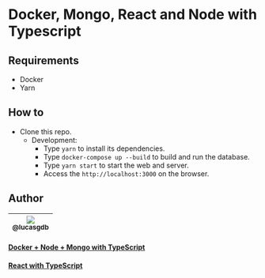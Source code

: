 # Docker, Mongo, React and Node with Typescript

## Requirements

-   Docker
-   Yarn

## How to

-   Clone this repo.
    -   Development:
        -   Type `yarn` to install its dependencies.
        -   Type `docker-compose up --build` to build and run the database.
        -   Type `yarn start` to start the web and server.
        -   Access the `http://localhost:3000` on the browser.

## Author

| [<img src="https://avatars3.githubusercontent.com/u/13838273?v=3&s=115"><br><sub>@lucasgdb</sub>](https://github.com/lucasgdb) |
| :----------------------------------------------------------------------------------------------------------------------------: |

#### [Docker + Node + Mongo with TypeScript](https://github.com/lucasgdb/docker-mongo-node-ts)
#### [React with TypeScript](https://github.com/lucasgdb/react-ts)
